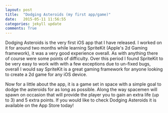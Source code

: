 ```yaml
---
layout: post
title:  "Dodging Asteroids (my first app/game)"
date:   2015-05-11 11:56:55
categories: jekyll update
comments: True
---
```


Dodging Asteroids is the very first iOS app that I have released. I worked on it for around two months while learning SpriteKit (Apple's 2d Gaming framework), it was a very good experience overall. As with anything there of course were some points of difficulty. Over this period I found SpriteKit to be very easy to work with with a few exceptions due to un-fixed bugs, overall I would say SpriteKit is a great gaming framework for anyone looking to create a 2d game for any iOS device. 

Now for a little about the app, it is a game set in space with a simple goal to dodge the asteroids for as long as possible. Along the way spacemen will spawn on occasion that will provide the player you to gain an extra life (up to 3) and 5 extra points. If you would like to check Dodging Asteroids it is available on the App Store today!
